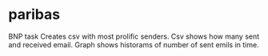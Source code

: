 # paribas
BNP task
Creates csv with most prolific senders. Csv shows how many sent and received email. Graph shows historams of number of sent emils in time.
